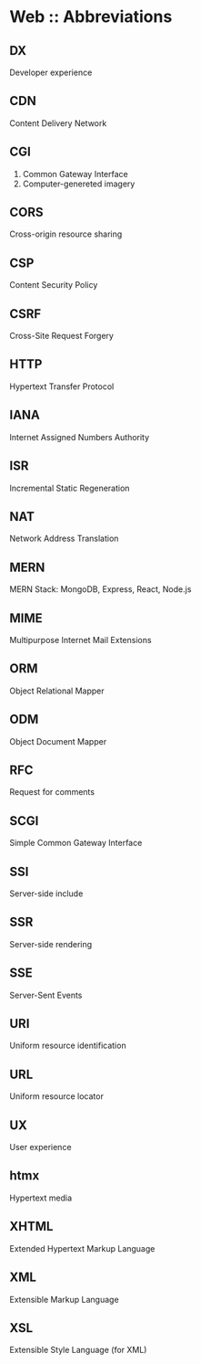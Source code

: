 # Web :: Abbreviations



## DX
Developer experience

## CDN
Content Delivery Network

## CGI
1. Common Gateway Interface
2. Computer-genereted imagery

## CORS
Cross-origin resource sharing

## CSP
Content Security Policy

## CSRF
Cross-Site Request Forgery

## HTTP
Hypertext Transfer Protocol

## IANA
Internet Assigned Numbers Authority

## ISR
Incremental Static Regeneration

## NAT
Network Address Translation

## MERN
MERN Stack: MongoDB, Express, React, Node.js

## MIME
Multipurpose Internet Mail Extensions

## ORM
Object Relational Mapper

## ODM
Object Document Mapper

## RFC
Request for comments

## SCGI
Simple Common Gateway Interface

## SSI
Server-side include

## SSR
Server-side rendering

## SSE
Server-Sent Events

## URI
Uniform resource identification

## URL
Uniform resource locator

## UX
User experience

## htmx
Hypertext media

## XHTML
Extended Hypertext Markup Language

## XML
Extensible Markup Language

## XSL
Extensible Style Language (for XML)
